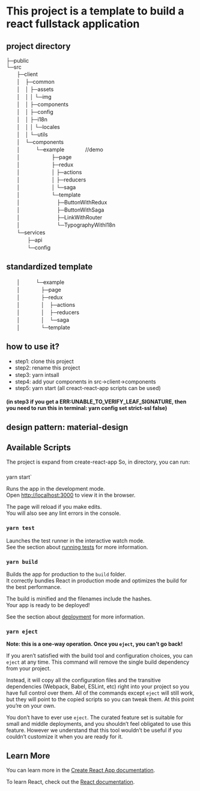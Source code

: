 # This project is a template to build a react fullstack application

## project directory
├─public  
└─src  
　　├─client  
　　│　├─common  
　　│　│  ├─assets  
　　│　│  │  └─img  
　　│　│  ├─components  
　　│　│  ├─config  
　　│　│  ├─i18n  
　　│　│  │  └─locales  
　　│　│  └─utils  
　　│　└─components  
　　│　　　└─example　　　　//demo  
　　│　　　　　　├─page  
　　│　　　　　　├─redux  
　　│　　　　　　│  ├─actions  
　　│　　　　　　│  ├─reducers  
　　│　　　　　　│  └─saga  
　　│　　　　　　└─template  
　　│　　　　　　　├─ButtonWithRedux  
　　│　　　　　　　├─ButtonWithSaga  
　　│　　　　　　　├─LinkWithRouter  
　　│　　　　　　　└─TypographyWithI18n  
　　└─services  
　　　　├─api  
　　　　└─config  

## standardized template
　　│　　　└─example  
　　│　　　　├─page  
　　│　　　　├─redux  
　　│　　　　│　├─actions  
　　│　　　　│　├─reducers  
　　│　　　　│　└─saga  
　　│　　　　└─template  

## how to use it?
- step1: clone this project
- step2: rename this project
- step3: yarn intsall　　
- step4: add your components in src->client->components
- step5: yarn start (all creact-react-app scripts can be used)
#### (in step3 if you get a ERR:UNABLE_TO_VERIFY_LEAF_SIGNATURE, then you need to run this in terminal: yarn config set strict-ssl false)

## design pattern:  material-design

## Available Scripts
The project is expand from create-react-app
So, in  directory, you can run:

### 
yarn start`

Runs the app in the development mode.<br />
Open [http://localhost:3000](http://localhost:3000) to view it in the browser.

The page will reload if you make edits.<br />
You will also see any lint errors in the console.

### `yarn test`

Launches the test runner in the interactive watch mode.<br />
See the section about [running tests](https://facebook.github.io/create-react-app/docs/running-tests) for more information.

### `yarn build`

Builds the app for production to the `build` folder.<br />
It correctly bundles React in production mode and optimizes the build for the best performance.

The build is minified and the filenames include the hashes.<br />
Your app is ready to be deployed!

See the section about [deployment](https://facebook.github.io/create-react-app/docs/deployment) for more information.

### `yarn eject`

**Note: this is a one-way operation. Once you `eject`, you can’t go back!**

If you aren’t satisfied with the build tool and configuration choices, you can `eject` at any time. This command will remove the single build dependency from your project.

Instead, it will copy all the configuration files and the transitive dependencies (Webpack, Babel, ESLint, etc) right into your project so you have full control over them. All of the commands except `eject` will still work, but they will point to the copied scripts so you can tweak them. At this point you’re on your own.

You don’t have to ever use `eject`. The curated feature set is suitable for small and middle deployments, and you shouldn’t feel obligated to use this feature. However we understand that this tool wouldn’t be useful if you couldn’t customize it when you are ready for it.

## Learn More

You can learn more in the [Create React App documentation](https://facebook.github.io/create-react-app/docs/getting-started).

To learn React, check out the [React documentation](https://reactjs.org/).
